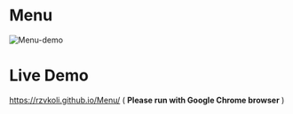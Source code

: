 # Menu
![Menu-demo](https://user-images.githubusercontent.com/100797809/167251509-19bc5533-c74b-4658-a51a-de452341cbee.png)
# Live Demo 
https://rzvkoli.github.io/Menu/ ( **Please run with Google Chrome browser** )
